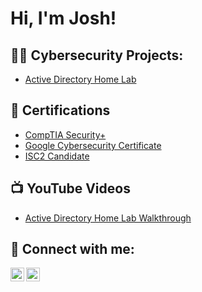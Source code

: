 <h1>Hi, I'm Josh! </h1>

<h2>👨‍💻 Cybersecurity Projects:</h2>

 - [Active Directory Home Lab](https://github.com/joshstark1/ActiveDirectoryLab)

<h2>📃 Certifications</h2>

- [CompTIA Security+](https://www.credly.com/badges/bcd0457a-fa97-4ddd-831e-5b3cbff145fe/public_url)
- [Google Cybersecurity Certificate](https://www.credly.com/badges/7718f1f5-25fd-49f7-a887-8216189ce79c/public_url)
- [ISC2 Candidate](https://www.credly.com/badges/7bbe04b5-0b76-47f3-9d87-e6e7bcf8492a/public_url)

<h2>📺 YouTube Videos</h2>

- [Active Directory Home Lab Walkthrough](https://www.youtube.com/watch?v=a83ASGn_V_s)

<h2> 🤳 Connect with me:</h2>

[<img align="left" alt="JoshStark | YouTube" width="22px" src="https://cdn.jsdelivr.net/npm/simple-icons@v3/icons/youtube.svg" />][youtube]
[<img align="left" alt="JoshStark | LinkedIn" width="22px" src="https://cdn.jsdelivr.net/npm/simple-icons@v3/icons/linkedin.svg" />][linkedin]

[youtube]: https://youtube.com/@joshstark1
[linkedin]: https://linkedin.com/in/starkjosh

<!--
**joshmadakor1/joshmadakor1** is a ✨ _special_ ✨ repository because its `README.md` (this file) appears on your GitHub profile.

Here are some ideas to get you started:

- 🔭 I’m currently working on ...
- 🌱 I’m currently learning ...
- 👯 I’m looking to collaborate on ...
- 🤔 I’m looking for help with ...
- 💬 Ask me about ...
- 📫 How to reach me: ...
- 😄 Pronouns: ...
- ⚡ Fun fact: ...
-->
